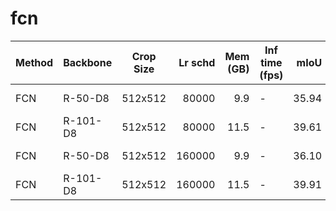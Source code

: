 # fcn
| Method | Backbone | Crop Size | Lr schd | Mem (GB) | Inf time (fps) | mIoU  | mIoU(ms+flip) |                                                                                                                                                                                download                                                                                                                                                                                |
|--------|----------|-----------|--------:|---------:|----------------|------:|--------------:|------------------------------------------------------------------------------------------------------------------------------------------------------------------------------------------------------------------------------------------------------------------------------------------------------------------------------------------------------------------------|
| FCN    | R-50-D8  | 512x512   |   80000 |      9.9 | -              | 35.94 |         37.94 | [model](https://open-mmlab.s3.ap-northeast-2.amazonaws.com/mmsegmentation/models/fcn/fcn_r50-d8_512x512_80k_ade20k/fcn_r50-d8_512x512_80k_ade20k_20200614_144016-f8ac5082.pth) &#124; [log](https://open-mmlab.s3.ap-northeast-2.amazonaws.com/mmsegmentation/models/fcn/fcn_r50-d8_512x512_80k_ade20k/fcn_r50-d8_512x512_80k_ade20k_20200614_144016.log.json)         |
| FCN    | R-101-D8 | 512x512   |   80000 |     11.5 | -              | 39.61 |         40.83 | [model](https://open-mmlab.s3.ap-northeast-2.amazonaws.com/mmsegmentation/models/fcn/fcn_r101-d8_512x512_80k_ade20k/fcn_r101-d8_512x512_80k_ade20k_20200615_014143-bc1809f7.pth) &#124; [log](https://open-mmlab.s3.ap-northeast-2.amazonaws.com/mmsegmentation/models/fcn/fcn_r101-d8_512x512_80k_ade20k/fcn_r101-d8_512x512_80k_ade20k_20200615_014143.log.json)     |
| FCN    | R-50-D8  | 512x512   |  160000 |      9.9 | -              | 36.10 |         38.08 | [model](https://open-mmlab.s3.ap-northeast-2.amazonaws.com/mmsegmentation/models/fcn/fcn_r50-d8_512x512_160k_ade20k/fcn_r50-d8_512x512_160k_ade20k_20200615_100713-4edbc3b4.pth) &#124; [log](https://open-mmlab.s3.ap-northeast-2.amazonaws.com/mmsegmentation/models/fcn/fcn_r50-d8_512x512_160k_ade20k/fcn_r50-d8_512x512_160k_ade20k_20200615_100713.log.json)     |
| FCN    | R-101-D8 | 512x512   |  160000 |     11.5 | -              | 39.91 |         41.40 | [model](https://open-mmlab.s3.ap-northeast-2.amazonaws.com/mmsegmentation/models/fcn/fcn_r101-d8_512x512_160k_ade20k/fcn_r101-d8_512x512_160k_ade20k_20200615_105816-fd192bd5.pth) &#124; [log](https://open-mmlab.s3.ap-northeast-2.amazonaws.com/mmsegmentation/models/fcn/fcn_r101-d8_512x512_160k_ade20k/fcn_r101-d8_512x512_160k_ade20k_20200615_105816.log.json) |
